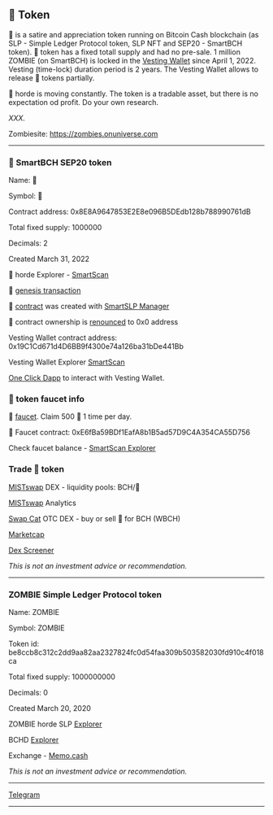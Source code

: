 ## 💩 Token

💩 is a satire and appreciation token running on Bitcoin Cash blockchain (as SLP - Simple Ledger Protocol token, SLP NFT and SEP20 - SmartBCH token). 💩 token has a fixed totall supply and had no pre-sale. 1 million ZOMBIE (on SmartBCH) is locked in the [Vesting Wallet](https://github.com/segunda/zombie/blob/main/contracts/VestingWallet.sol) since April 1, 2022. Vesting (time-lock) duration period is 2 years. The Vesting Wallet allows to release 💩 tokens partially.



💩 horde is moving constantly. The token is a tradable asset, but there is no expectation od profit. Do your own research.

_XXX._

Zombiesite: https://zombies.onuniverse.com

----------------------------------------------------------------------------------------------

### 💩 SmartBCH SEP20 token

Name: 💩

Symbol: 💩

Contract address: 0x8E8A9647853E2E8e096B5DEdb128b788990761dB

Total fixed supply: 1000000

Decimals: 2

Created March 31, 2022

💩 horde Explorer - [SmartScan](https://www.smartscan.cash/address/0x80453ACDfE0073D6743B27D72e06F48777EeAd80)

💩 [genesis transaction](https://www.smartscan.cash/transaction/0x5ecc9a7676c4991989a6350e461c1ce32de15679eda968ca078ed905b26084de)

💩 [contract](https://github.com/mazetoken/zombie/blob/main/contracts/SmartSLP_v1.sol) was created with [SmartSLP Manager](https://smartbch.fountainhead.cash/smartslp/)

💩 contract ownership is [renounced](https://www.smartscan.cash/transaction/0x31d185d2a1136a3da6ab2352c1490315ffcc47fafea4abe2d503d5524188ff5d) to 0x0 address

Vesting Wallet contract address: 0x19C1Cd671d4D6BB9f4300e74a126ba31bDe441Bb

Vesting Wallet Explorer [SmartScan](https://www.smartscan.cash/address/0x19C1Cd671d4D6BB9f4300e74a126ba31bDe441Bb)

[One Click Dapp](https://oneclickdapp.com/scholar-prosper) to interact with Vesting Wallet.

### 💩 token faucet info

💩 [faucet](https://segunda.github.io/segunda/faucet). Claim 500 💩 1 time per day.

💩 Faucet contract: 0xE6fBa59BDf1EafA8b1B5ad57D9C4A354CA55D756

Check faucet balance - [SmartScan Explorer](https://www.smartscan.cash/address/0xE6fBa59BDf1EafA8b1B5ad57D9C4A354CA55D756)

### Trade 💩 token

[MISTswap](https://app.mistswap.fi/swap) DEX - liquidity pools: BCH/💩

[MISTswap](https://analytics.mistswap.fi/tokens/0x80453ACDfE0073D6743B27D72e06F48777EeAd80) Analytics

[Swap Cat](https://swap.cat) OTC DEX - buy or sell 💩 for BCH (WBCH)

[Marketcap](https://www.marketcap.cash/token/💩)

[Dex Screener](https://dexscreener.com/smartbch/0x8e5edb62775c1cd003804ec2a8242e5e0393876b)

_This is not an investment advice or recommendation._

----------------------------------------------------------------------------------------------

### ZOMBIE Simple Ledger Protocol token

Name: ZOMBIE

Symbol: ZOMBIE

Token id: be8ccb8c312c2dd9aa82aa2327824fc0d54faa309b503582030fd910c4f018ca

Total fixed supply: 1000000000

Decimals: 0

Created March 20, 2020

ZOMBIE horde SLP [Explorer](https://slpexplorer.fountainhead.cash/#token/be8ccb8c312c2dd9aa82aa2327824fc0d54faa309b503582030fd910c4f018ca)

BCHD [Explorer](https://explore.cash/mainnet/tx/be8ccb8c312c2dd9aa82aa2327824fc0d54faa309b503582030fd910c4f018ca)

Exchange - [Memo.cash](https://memo.cash/token/be8ccb8c312c2dd9aa82aa2327824fc0d54faa309b503582030fd910c4f018ca?for-sale)

_This is not an investment advice or recommendation._

-----------------------------------------------------------------------------------------------

[Telegram](https://t.me/mazetokens)

-----------------------------------------------------------------------------------------------

